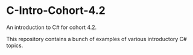 # C-Intro-Cohort-4.2
An introduction to C# for cohort 4.2.

This repository contains a bunch of examples of various introductory C# topics.
